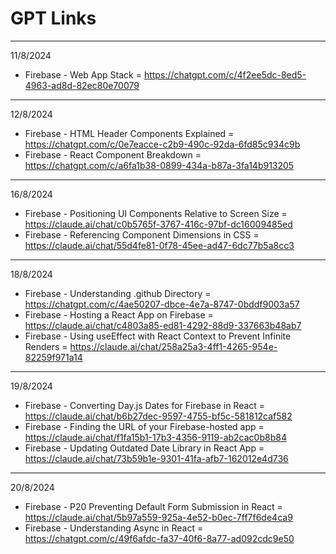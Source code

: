 # GPT Links
---
11/8/2024
- Firebase - Web App Stack = https://chatgpt.com/c/4f2ee5dc-8ed5-4963-ad8d-82ec80e70079
---
12/8/2024
- Firebase - HTML Header Components Explained = https://chatgpt.com/c/0e7eacce-c2b9-490c-92da-6fd85c934c9b
- Firebase - React Component Breakdown = https://chatgpt.com/c/a6fa1b38-0899-434a-b87a-3fa14b913205
---
16/8/2024
- Firebase - Positioning UI Components Relative to Screen Size = https://claude.ai/chat/c0b5765f-3767-416c-97bf-dc16009485ed
- Firebase - Referencing Component Dimensions in CSS = https://claude.ai/chat/55d4fe81-0f78-45ee-ad47-6dc77b5a8cc3
---
18/8/2024
- Firebase - Understanding .github Directory = https://chatgpt.com/c/4ae50207-dbce-4e7a-8747-0bddf9003a57
- Firebase - Hosting a React App on Firebase = https://claude.ai/chat/c4803a85-ed81-4292-88d9-337663b48ab7
- Firebase - Using useEffect with React Context to Prevent Infinite Renders = https://claude.ai/chat/258a25a3-4ff1-4265-954e-82259f971a14
---
19/8/2024
- Firebase - Converting Day.js Dates for Firebase in React = https://claude.ai/chat/b6b27dec-9597-4755-bf5c-581812caf582
- Firebase - Finding the URL of your Firebase-hosted app = https://claude.ai/chat/f1fa15b1-17b3-4356-9119-ab2cac0b8b84
- Firebase - Updating Outdated Date Library in React App = https://claude.ai/chat/73b59b1e-9301-41fa-afb7-162012e4d736
---
20/8/2024
- Firebase - P20 Preventing Default Form Submission in React = https://claude.ai/chat/5b97a559-925a-4e52-b0ec-7ff7f6de4ca9
- Firebase - Understanding Async in React = https://chatgpt.com/c/49f6afdc-fa37-40f6-8a77-ad092cdc9e50